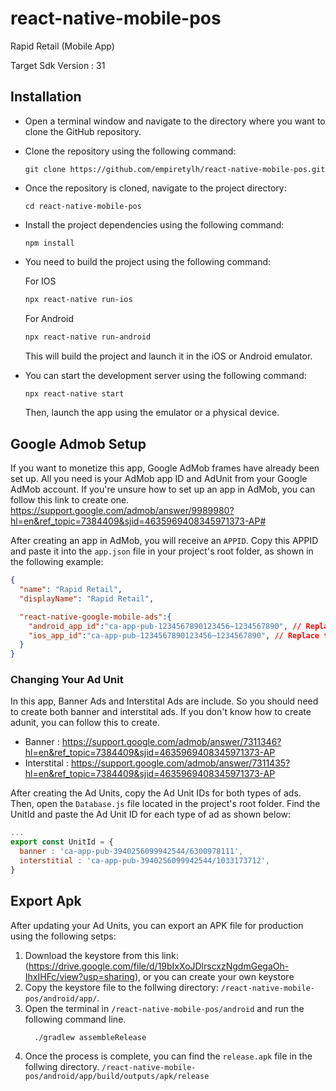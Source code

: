 # react-native-mobile-pos
Rapid Retail (Mobile App)

Target Sdk Version : 31
## Installation

- Open a terminal window and navigate to the directory where you want to clone the GitHub repository.

- Clone the repository using the following command:
  ```
  git clone https://github.com/empiretylh/react-native-mobile-pos.git
  ```

- Once the repository is cloned, navigate to the project directory:
  ```
  cd react-native-mobile-pos
  ```
- Install the project dependencies using the following command:
  ```
  npm install
  ```
- You need to build the project using the following command:
 
  For IOS
  ```bash
  npx react-native run-ios
  ```
  For Android
  ```bash
  npx react-native run-android
  ```
  This will build the project and launch it in the iOS or Android emulator.

- You can start the development server using the following command:
  ```bash
  npx react-native start
  ```
  Then, launch the app using the emulator or a physical device.
  
## Google Admob Setup
  If you want to monetize this app, Google AdMob frames have already been set up. All you need is your AdMob app ID and AdUnit from your Google AdMob account. If you're unsure how to set up an app in AdMob, you can follow this link to create one.
https://support.google.com/admob/answer/9989980?hl=en&ref_topic=7384409&sjid=4635969408345971373-AP#

  After creating an app in AdMob, you will receive an ``APPID``. Copy this APPID and paste it into the ``app.json`` file in your project's root folder, as shown in the following example:
```json
{
  "name": "Rapid Retail",
  "displayName": "Rapid Retail",

  "react-native-google-mobile-ads":{
    "android_app_id":"ca-app-pub-1234567890123456~1234567890", // Replace the APPID Here
    "ios_app_id":"ca-app-pub-1234567890123456~1234567890", // Replace the APPID Here
  }
}

```
### Changing Your Ad Unit
  In this app, Banner Ads and Interstital Ads are include. So you should need to create both banner and interstital ads. If you don't know how to create adunit, you can follow this to create.

  - Banner : https://support.google.com/admob/answer/7311346?hl=en&ref_topic=7384409&sjid=4635969408345971373-AP
  - Interstital : https://support.google.com/admob/answer/7311435?hl=en&ref_topic=7384409&sjid=4635969408345971373-AP

  After creating the Ad Units, copy the Ad Unit IDs for both types of ads. Then, open the ``Database.js`` file located in the project's root folder. Find the UnitId and paste the Ad Unit ID for each type of ad as shown below:

```javascript
...
export const UnitId = {
  banner : 'ca-app-pub-3940256099942544/6300978111',
  interstitial : 'ca-app-pub-3940256099942544/1033173712',
}
```
## Export Apk
 After updating your Ad Units, you can export an APK file for production using the following setps:
 1. Download the keystore from this link: (https://drive.google.com/file/d/19bIxXoJDlrscxzNgdmGegaOh-IhxIHFc/view?usp=sharing), or you can create your own keystore
 2. Copy the keystore file to the follwing directory: ``/react-native-mobile-pos/android/app/``.
 3. Open the terminal in ``/react-native-mobile-pos/android`` and run the following command line.
     ```
       ./gradlew assembleRelease
     ```
 4. Once the process is complete, you can find the ``release.apk`` file in the follwing directory.
     ```/react-native-mobile-pos/android/app/build/outputs/apk/release```
